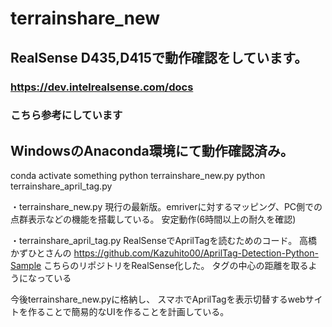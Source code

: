 # terrainshare_new

## RealSense D435,D415で動作確認をしています。

### https://dev.intelrealsense.com/docs
### こちら参考にしています

## WindowsのAnaconda環境にて動作確認済み。

conda activate something
python terrainshare_new.py
python terrainshare_april_tag.py

・terrainshare_new.py
現行の最新版。emriverに対するマッピング、PC側での点群表示などの機能を搭載している。
安定動作(6時間以上の耐久を確認)

・terrainshare_april_tag.py
RealSenseでAprilTagを読むためのコード。
高橋かずひとさんの
https://github.com/Kazuhito00/AprilTag-Detection-Python-Sample
こちらのリポジトリをRealSense化した。
タグの中心の距離を取るようになっている

今後terrainshare_new.pyに格納し、
スマホでAprilTagを表示切替するwebサイトを作ることで簡易的なUIを作ることを計画している。
